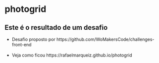# photogrid
## Este é o resultado de um desafio
<ul>
  <li>Desafio proposto por https://github.com/WoMakersCode/challenges-front-end</li> <br>
  <li>Veja como ficou https://rafaelmarqueiz.github.io/photogrid</li>
</ul
